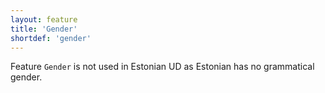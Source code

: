 ```yaml
---
layout: feature
title: 'Gender'
shortdef: 'gender'
---
```


Feature <code>Gender</code> is not used in Estonian UD as Estonian has no grammatical gender.
<!-- Interlanguage links updated Út zář 29 20:23:08 CEST 2020 -->

